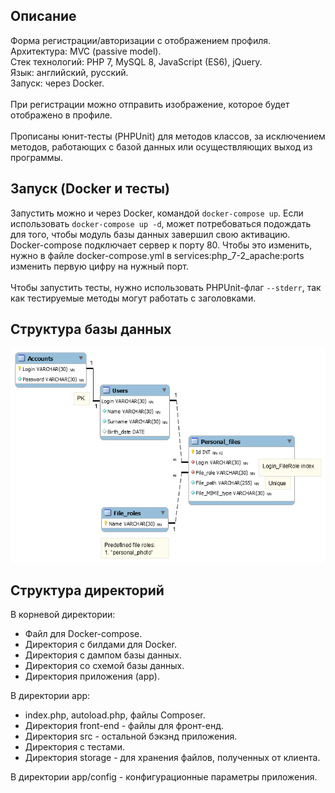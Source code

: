 ## Описание
Форма регистрации/авторизации с отображением профиля.</br>
Архитектура: MVC (passive model).</br>
Стек технологий: PHP 7, MySQL 8, JavaScript (ES6), jQuery.</br>
Язык: английский, русский.</br>
Запуск: через Docker.</br></br>
При регистрации можно отправить изображение, которое будет отображено в профиле.</br></br>
Прописаны юнит-тесты (PHPUnit) для методов классов, за исключением методов, 
работающих с базой данных или осуществляющих выход из программы.</br>
## Запуск (Docker и тесты)
Запустить можно и через Docker, командой `docker-compose up`. 
Если использовать `docker-compose up -d`, может потребоваться подождать для того, 
чтобы модуль базы данных завершил свою активацию.</br>
Docker-compose подключает сервер к порту 80. 
Чтобы это изменить, нужно в файле docker-compose.yml в 
services:php_7-2_apache:ports изменить первую цифру на нужный порт.</br></br>
Чтобы запустить тесты, нужно использовать PHPUnit-флаг `--stderr`, 
так как тестируемые методы могут работать с заголовками.</br>
## Структура базы данных
![изображение недоступно](https://github.com/Letha/auth-module_demo/blob/develop/schemes/db_Main.png)
## Структура директорий
В корневой директории:
- Файл для Docker-compose.
- Директория с билдами для Docker.
- Директория с дампом базы данных.
- Директория со схемой базы данных.
- Директория приложения (app).</br>

В директории app:
- index.php, autoload.php, файлы Composer.
- Директория front-end - файлы для фронт-енд.
- Директория src - остальной бэкэнд приложения.
- Директория с тестами.
- Директория storage - для хранения файлов, полученных от клиента.</br>

В директории app/config - конфигурационные параметры приложения.
